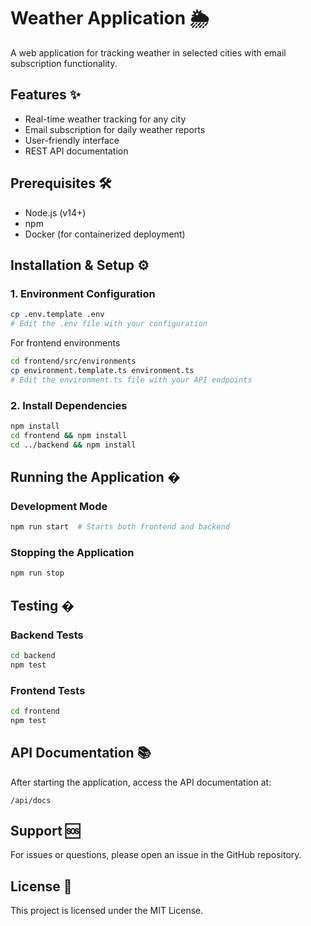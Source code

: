 # Weather Application 🌦️

A web application for tracking weather in selected cities with email subscription functionality.

## Features ✨

- Real-time weather tracking for any city
- Email subscription for daily weather reports
- User-friendly interface
- REST API documentation

## Prerequisites 🛠️

- Node.js (v14+)
- npm
- Docker (for containerized deployment)

## Installation & Setup ⚙️

### 1. Environment Configuration

```bash
cp .env.template .env
# Edit the .env file with your configuration
```

For frontend environments

```bash
cd frontend/src/environments
cp environment.template.ts environment.ts
# Edit the environment.ts file with your API endpoints
```

### 2. Install Dependencies

```bash
npm install
cd frontend && npm install
cd ../backend && npm install
```

## Running the Application �

### Development Mode

```bash
npm run start  # Starts both frontend and backend
```

### Stopping the Application

```bash
npm run stop
```

## Testing �

### Backend Tests

```bash
cd backend
npm test
```

### Frontend Tests

```bash
cd frontend
npm test
```

## API Documentation 📚

After starting the application, access the API documentation at:

```
/api/docs
```

## Support 🆘

For issues or questions, please open an issue in the GitHub repository.

## License 📄

This project is licensed under the MIT License.